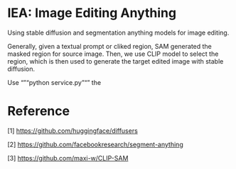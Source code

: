 # IEA: Image Editing Anything


Using stable diffusion and segmentation anything models for image editing. 

Generally, given a textual prompt or cliked region, SAM generated the masked region for source image. Then, we use CLIP model to select the region, which is then used to generate the target edited image with stable diffusion.

Use “”“python service.py”“” the 


# Reference 

[1] https://github.com/huggingface/diffusers 

[2] https://github.com/facebookresearch/segment-anything

[3] https://github.com/maxi-w/CLIP-SAM

